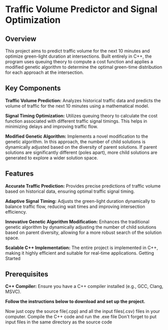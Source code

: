 # Traffic Volume Predictor and Signal Optimization

## Overview

This project aims to predict traffic volume for the next 10 minutes and optimize green-light duration at intersections. Built entirely in C++, the program uses queuing theory to compute a cost function and applies a modified genetic algorithm to determine the optimal green-time distribution for each approach at the intersection.

## Key Components

**Traffic Volume Prediction:** Analyzes historical traffic data and predicts the volume of traffic for the next 10 minutes using a mathematical model.

**Signal Timing Optimization:** Utilizes queuing theory to calculate the cost function associated with different traffic signal timings. This helps in minimizing delays and improving traffic flow.

**Modified Genetic Algorithm:** Implements a novel modification to the genetic algorithm. In this approach, the number of child solutions is dynamically adjusted based on the diversity of parent solutions. If parent solutions are significantly different (poles apart), more child solutions are generated to explore a wider solution space.

## Features

**Accurate Traffic Prediction:** Provides precise predictions of traffic volume based on historical data, ensuring optimal traffic signal timing.

**Adaptive Signal Timing:** Adjusts the green-light duration dynamically to balance traffic flow, reducing wait times and improving intersection efficiency.

**Innovative Genetic Algorithm Modification:** Enhances the traditional genetic algorithm by dynamically adjusting the number of child solutions based on parent diversity, allowing for a more robust search of the solution space.

**Scalable C++ Implementation:** The entire project is implemented in C++, making it highly efficient and suitable for real-time applications.
Getting Started



## Prerequisites

**C++ Compiler:** Ensure you have a C++ compiler installed (e.g., GCC, Clang, MSVC).

**Follow the instructions below to download and set up the project.**

Now just copy the source file(.cpp) and all the input files(.csv) files in your computer. Compile the C++ code and run the .exe file
Don't forget to put input files in the same directory as the source code
